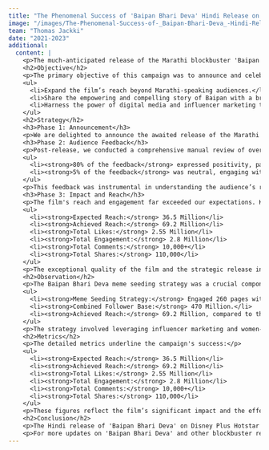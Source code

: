 ```yaml
---
title: "The Phenomenal Success of 'Baipan Bhari Deva' Hindi Release on Disney Plus Hotstar"
image: "/images/The-Phenomenal-Success-of-_Baipan-Bhari-Deva_-Hindi-Release-on-Disney-Plus-Hotstar_1718351391538.png"
team: "Thomas Jackki"
date: "2021-2023"
additional:
  content: |
    <p>The much-anticipated release of the Marathi blockbuster 'Baipan Bhari Deva' in Hindi on Disney Plus Hotstar has not only broadened the film’s audience but also introduced its compelling story to a broader demographic, transcending language barriers. Here’s a detailed look at the strategy and results of this remarkable achievement.</p>
    <h2>Objective</h2>
    <p>The primary objective of this campaign was to announce and celebrate the Hindi release of 'Baipan Bhari Deva' on Disney Plus Hotstar, aiming to:</p>
    <ul>
      <li>Expand the film’s reach beyond Marathi-speaking audiences.</li>
      <li>Share the empowering and compelling story of Baipan with a broader audience.</li>
      <li>Harness the power of digital media and influencer marketing to drive engagement and viewership.</li>
    </ul>
    <h2>Strategy</h2>
    <h3>Phase 1: Announcement</h3>
    <p>We are delighted to announce the awaited release of the Marathi blockbuster 'Baipan Bhari Deva' in Hindi on Disney Plus Hotstar. This release aims to broaden its audience and share the empowering story of Baipan with viewers across India. The announcement was strategically timed and amplified through various digital platforms to generate buzz and anticipation.</p>
    <h3>Phase 2: Audience Feedback</h3>
    <p>Post-release, we conducted a comprehensive manual review of over 100 pages of audience feedback. The results were overwhelmingly positive:</p>
    <ul>
      <li><strong>80% of the feedback</strong> expressed positivity, particularly praising the film’s portrayal of women empowerment.</li>
      <li><strong>5% of the feedback</strong> was neutral, engaging with the film’s content but not expressing strong opinions.</li>
    </ul>
    <p>This feedback was instrumental in understanding the audience’s reception and the film’s impact on various demographics.</p>
    <h3>Phase 3: Impact and Reach</h3>
    <p>The film's reach and engagement far exceeded our expectations. Key metrics included:</p>
    <ul>
      <li><strong>Expected Reach:</strong> 36.5 Million</li>
      <li><strong>Achieved Reach:</strong> 69.2 Million</li>
      <li><strong>Total Likes:</strong> 2.55 Million</li>
      <li><strong>Total Engagement:</strong> 2.8 Million</li>
      <li><strong>Total Comments:</strong> 10,000+</li>
      <li><strong>Total Shares:</strong> 110,000</li>
    </ul>
    <p>The exceptional quality of the film and the strategic release in Hindi played significant roles in achieving these numbers.</p>
    <h2>Observation</h2>
    <p>The Baipan Bhari Deva meme seeding strategy was a crucial component of the campaign’s success. Here are some highlights:</p>
    <ul>
      <li><strong>Meme Seeding Strategy:</strong> Engaged 260 pages with 436 posts and reels.</li>
      <li><strong>Combined Follower Base:</strong> 470 Million.</li>
      <li><strong>Achieved Reach:</strong> 69.2 Million, compared to the expected 36.5 Million.</li>
    </ul>
    <p>The strategy involved leveraging influencer marketing and women-centric pages on Instagram, which enthusiastically embraced and promoted the content. This approach not only increased visibility but also created a new sensation around the film.</p>
    <h2>Metrics</h2>
    <p>The detailed metrics underline the campaign's success:</p>
    <ul>
      <li><strong>Expected Reach:</strong> 36.5 Million</li>
      <li><strong>Achieved Reach:</strong> 69.2 Million</li>
      <li><strong>Total Likes:</strong> 2.55 Million</li>
      <li><strong>Total Engagement:</strong> 2.8 Million</li>
      <li><strong>Total Comments:</strong> 10,000+</li>
      <li><strong>Total Shares:</strong> 110,000</li>
    </ul>
    <p>These figures reflect the film’s significant impact and the effectiveness of our digital strategy.</p>
    <h2>Conclusion</h2>
    <p>The Hindi release of 'Baipan Bhari Deva' on Disney Plus Hotstar was a massive success, highlighting its significant impact in digital media. Influencers and women-centric pages on Instagram enthusiastically embraced the content, creating a new sensation and greatly expanding our reach. This case study showcases the power of strategic digital marketing and the potential of high-quality content to transcend language barriers and captivate a diverse audience.</p>
    <p>For more updates on 'Baipan Bhari Deva' and other blockbuster releases, follow us on Disney Plus Hotstar and stay tuned for more exciting content!</p>
---
```

